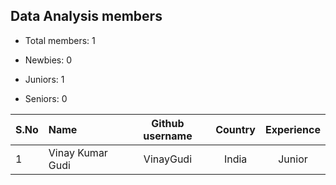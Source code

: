 ## Data Analysis members

-   Total members: 1

-   Newbies: 0
-   Juniors: 1
-   Seniors: 0

| S.No | Name             | Github username | Country | Experience |
| :--- | :--------------- | :-------------: | :-----: | :--------: |
| 1    | Vinay Kumar Gudi |    VinayGudi    |  India  |   Junior   |
